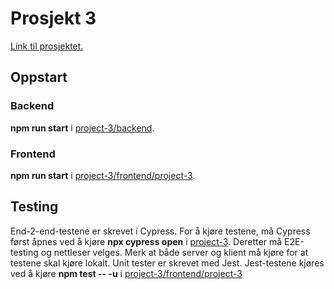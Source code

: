 # Prosjekt 3
[Link til prosjektet.](http://it2810-19.idi.ntnu.no/project3/frontend/#/)
## Oppstart
### Backend
**npm run start** i [project-3/backend](https://gitlab.stud.idi.ntnu.no/it2810-h22/Team-19/project_3/-/tree/main/project-3/backend).

### Frontend
**npm run start** i [project-3/frontend/project-3](https://gitlab.stud.idi.ntnu.no/it2810-h22/Team-19/project_3/-/tree/main/project-3/frontend/project-3).

## Testing
End-2-end-testene er skrevet i Cypress. For å kjøre testene, må Cypress først åpnes ved å kjøre **npx cypress open** i [project-3](https://gitlab.stud.idi.ntnu.no/it2810-h22/Team-19/project_3/-/tree/main/project-3). Deretter må E2E-testing og nettleser velges. Merk at både server og klient må kjøre for at testene skal kjøre lokalt.
Unit tester er skrevet med Jest. Jest-testene kjøres ved å kjøre **npm test -- -u** i [project-3/frontend/project-3](https://gitlab.stud.idi.ntnu.no/it2810-h22/Team-19/project_3/-/tree/main/project-3/frontend/project-3)
